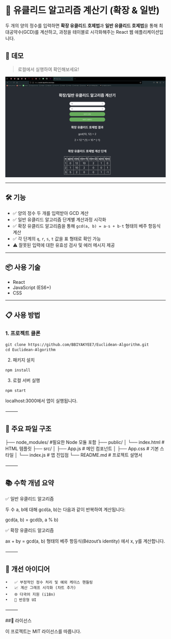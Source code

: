 # 📐 유클리드 알고리즘 계산기 (확장 & 일반)

두 개의 양의 정수를 입력하면 **확장 유클리드 호제법**과 **일반 유클리드 호제법**을 통해 최대공약수(GCD)를 계산하고, 과정을 테이블로 시각화해주는 React 웹 애플리케이션입니다.

## 🚀 데모

> 로컬에서 실행하여 확인해보세요!

![Demo Screenshot](./demo.png) <!-- 필요시 스크린샷 추가 -->

---

## 🛠 기능

- ✅ 양의 정수 두 개를 입력받아 GCD 계산
- ✅ 일반 유클리드 알고리즘 단계별 계산과정 시각화
- ✅ 확장 유클리드 알고리즘을 통해 `gcd(a, b) = a·s + b·t` 형태의 베주 항등식 계산
- ✅ 각 단계의 `q`, `r`, `s`, `t` 값을 표 형태로 확인 가능
- ⚠️ 잘못된 입력에 대한 유효성 검사 및 에러 메시지 제공

---

## 📦 사용 기술

- React
- JavaScript (ES6+)
- CSS

---

## 📋 사용 방법

### 1. 프로젝트 클론

```
git clone https://github.com/BBIYAKYEE7/Euclidean-Algorithm.git
cd Euclidean-Algorithm
```

2. 패키지 설치

```
npm install
```

3. 로컬 서버 실행

```
npm start
```
localhost:3000에서 앱이 실행됩니다.

⸻

## 📁 주요 파일 구조
├── node_modules/           #필요한 Node 모듈 포함
├── public/
│   └── index.html          # HTML 템플릿
├── src/
│   ├── App.js              # 메인 컴포넌트
│   ├── App.css             # 기본 스타일
│   └── index.js            # 앱 진입점
└── README.md               # 프로젝트 설명서

⸻

## 📚 수학 개념 요약

✅ 일반 유클리드 알고리즘

두 수 a, b에 대해 gcd(a, b)는 다음과 같이 반복하여 계산됩니다:

gcd(a, b) = gcd(b, a % b)

✅ 확장 유클리드 알고리즘

ax + by = gcd(a, b) 형태의 베주 항등식(Bézout’s identity) 에서 x, y를 계산합니다.

⸻

## 🧠 개선 아이디어
	•	✅ 부정적인 정수 처리 및 예외 케이스 핸들링
	•	📈 계산 그래프 시각화 (차트 추가)
	•	🌐 다국어 지원 (i18n)
	•	📱 반응형 UI

⸻

##📝 라이선스

이 프로젝트는 MIT 라이선스를 따릅니다.
